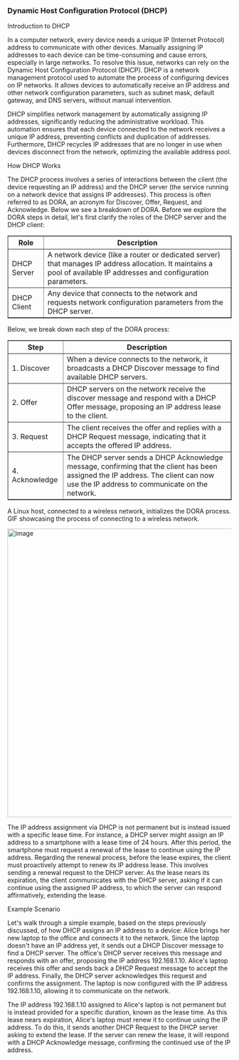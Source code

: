 <h3> Dynamic Host Configuration Protocol (DHCP)</h3>

Introduction to DHCP

In a computer network, every device needs a unique IP (Internet Protocol) address to communicate with other devices. Manually assigning IP addresses to each device can be time-consuming and cause errors, especially in large networks. To resolve this issue, networks can rely on the Dynamic Host Configuration Protocol (DHCP). DHCP is a network management protocol used to automate the process of configuring devices on IP networks. It allows devices to automatically receive an IP address and other network configuration parameters, such as subnet mask, default gateway, and DNS servers, without manual intervention.

DHCP simplifies network management by automatically assigning IP addresses, significantly reducing the administrative workload. This automation ensures that each device connected to the network receives a unique IP address, preventing conflicts and duplication of addresses. Furthermore, DHCP recycles IP addresses that are no longer in use when devices disconnect from the network, optimizing the available address pool.

How DHCP Works

The DHCP process involves a series of interactions between the client (the device requesting an IP address) and the DHCP server (the service running on a network device that assigns IP addresses). This process is often referred to as DORA, an acronym for Discover, Offer, Request, and Acknowledge. Below we see a breakdown of DORA. Before we explore the DORA steps in detail, let's first clarify the roles of the DHCP server and the DHCP client:

<table border="1" cellspacing="0" cellpadding="8">
  <thead>
    <tr>
      <th>Role</th>
      <th>Description</th>
    </tr>
  </thead>
  <tbody>
    <tr>
      <td>DHCP Server</td>
      <td>A network device (like a router or dedicated server) that manages IP address allocation. It maintains a pool of available IP addresses and configuration parameters.</td>
    </tr>
    <tr>
      <td>DHCP Client</td>
      <td>Any device that connects to the network and requests network configuration parameters from the DHCP server.</td>
    </tr>
  </tbody>
</table>

Below, we break down each step of the DORA process:

<table border="1" cellspacing="0" cellpadding="8">
  <thead>
    <tr>
      <th>Step</th>
      <th>Description</th>
    </tr>
  </thead>
  <tbody>
    <tr>
      <td>1. Discover</td>
      <td>When a device connects to the network, it broadcasts a DHCP Discover message to find available DHCP servers.</td>
    </tr>
    <tr>
      <td>2. Offer</td>
      <td>DHCP servers on the network receive the discover message and respond with a DHCP Offer message, proposing an IP address lease to the client.</td>
    </tr>
    <tr>
      <td>3. Request</td>
      <td>The client receives the offer and replies with a DHCP Request message, indicating that it accepts the offered IP address.</td>
    </tr>
    <tr>
      <td>4. Acknowledge</td>
      <td>The DHCP server sends a DHCP Acknowledge message, confirming that the client has been assigned the IP address. The client can now use the IP address to communicate on the network.</td>
    </tr>
  </tbody>
</table>

A Linux host, connected to a wireless network, initializes the DORA process. GIF showcasing the process of connecting to a wireless network.

<img width="1021" height="649" alt="image" src="https://github.com/user-attachments/assets/4d9097d9-9617-40ba-a5dc-d491f7121ef8" />




The IP address assignment via DHCP is not permanent but is instead issued with a specific lease time. For instance, a DHCP server might assign an IP address to a smartphone with a lease time of 24 hours. After this period, the smartphone must request a renewal of the lease to continue using the IP address. Regarding the renewal process, before the lease expires, the client must proactively attempt to renew its IP address lease. This involves sending a renewal request to the DHCP server. As the lease nears its expiration, the client communicates with the DHCP server, asking if it can continue using the assigned IP address, to which the server can respond affirmatively, extending the lease.

Example Scenario

Let's walk through a simple example, based on the steps previously discussed, of how DHCP assigns an IP address to a device: Alice brings her new laptop to the office and connects it to the network. Since the laptop doesn't have an IP address yet, it sends out a DHCP Discover message to find a DHCP server. The office's DHCP server receives this message and responds with an offer, proposing the IP address 192.168.1.10. Alice's laptop receives this offer and sends back a DHCP Request message to accept the IP address. Finally, the DHCP server acknowledges this request and confirms the assignment. The laptop is now configured with the IP address 192.168.1.10, allowing it to communicate on the network.

The IP address 192.168.1.10 assigned to Alice's laptop is not permanent but is instead provided for a specific duration, known as the lease time. As this lease nears expiration, Alice's laptop must renew it to continue using the IP address. To do this, it sends another DHCP Request to the DHCP server asking to extend the lease. If the server can renew the lease, it will respond with a DHCP Acknowledge message, confirming the continued use of the IP address.

